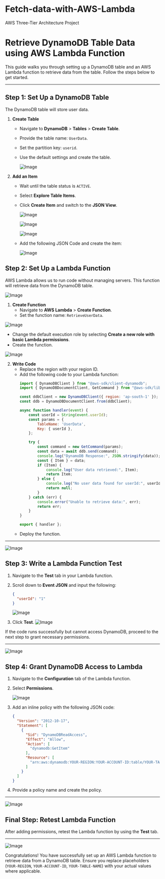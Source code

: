 # Fetch-data-with-AWS-Lambda
AWS Three-Tier Architecture Project

# Retrieve DynamoDB Table Data using AWS Lambda Function

This guide walks you through setting up a DynamoDB table and an AWS Lambda function to retrieve data from the table. Follow the steps below to get started.

---

## Step 1: Set Up a DynamoDB Table
The DynamoDB table will store user data.

1. **Create Table**
   - Navigate to **DynamoDB** > **Tables** > **Create Table**.
   - Provide the table name: `UserData`.
   - Set the partition key: `userid`.
   - Use the default settings and create the table.

     ![Image](https://github.com/user-attachments/assets/33a15f64-38b7-488d-bcc2-c76ecfd69266)

2. **Add an Item**
   - Wait until the table status is `ACTIVE`.
   - Select **Explore Table Items**.
   - Click **Create Item** and switch to the **JSON View**.
  
     ![Image](https://github.com/user-attachments/assets/b9f2c884-46b5-448b-b84a-0e5c5160497a)

     ![Image](https://github.com/user-attachments/assets/fcc1e12f-384c-420c-8c4c-5f6ad9b75d9e)

     ![Image](https://github.com/user-attachments/assets/bfd1cd3c-7603-4c50-a232-f418adbf2667)
     
    - Add the following JSON Code and create the item:

      ![Image](https://github.com/user-attachments/assets/2b47830c-c7d1-4974-87fe-2742c3e21b58)
      
## Step 2: Set Up a Lambda Function
AWS Lambda allows us to run code without managing servers. This function will retrieve data from the DynamoDB table.

![Image](https://github.com/user-attachments/assets/5c57e187-86ae-4090-8a88-381348741a8f)

1. **Create Function**
   - Navigate to **AWS Lambda** > **Create Function**.
   - Set the function name: `RetrieveUserData`.

![Image](https://github.com/user-attachments/assets/46d1d2d5-fba7-4781-9a4c-55acfc4ede0b)

   - Change the default execution role by selecting **Create a new role with basic Lambda permissions**.
   - Create the function.

![Image](https://github.com/user-attachments/assets/5d2e7e03-3cce-4639-915d-e574dace95ce)

     

2. **Write Code**
   - Replace the region with your region ID.
   - Add the following code to your Lambda function:
     ```javascript
     import { DynamoDBClient } from "@aws-sdk/client-dynamodb";
     import { DynamoDBDocumentClient, GetCommand } from "@aws-sdk/lib-dynamodb";

     const ddbClient = new DynamoDBClient({ region: 'ap-south-1' });
     const ddb = DynamoDBDocumentClient.from(ddbClient);

     async function handler(event) {
         const userId = String(event.userId);
         const params = {
             TableName: 'UserData',
             Key: { userId },
         };

         try {
             const command = new GetCommand(params);
             const data = await ddb.send(command);
             console.log("DynamoDB Response:", JSON.stringify(data));
             const { Item } = data;
             if (Item) {
                 console.log("User data retrieved:", Item);
                 return Item;
             } else {
                 console.log("No user data found for userId:", userId);
                 return null;
             }
         } catch (err) {
             console.error("Unable to retrieve data:", err);
             return err;
         }
     }

     export { handler };
     ```
   - Deploy the function.

---

![Image](https://github.com/user-attachments/assets/f9ce34b0-2610-445c-a206-a212f952e15d)

## Step 3: Write a Lambda Function Test

1. Navigate to the **Test** tab in your Lambda function.
2. Scroll down to **Event JSON** and input the following:
   ```json
   {
     "userId": "1"
   }
   ```

   ![Image](https://github.com/user-attachments/assets/6785f8f3-aca9-4aeb-bc35-4585b339f4f1)
   
3. Click **Test**.
![Image](https://github.com/user-attachments/assets/afc98e7f-bd8f-4ce5-aa94-1802cc8a0244) 

If the code runs successfully but cannot access DynamoDB, proceed to the next step to grant necessary permissions.

---

![Image](https://github.com/user-attachments/assets/f0e2ad37-9ada-4e41-94e9-a4d63e4f7dd5)

## Step 4: Grant DynamoDB Access to Lambda
1. Navigate to the **Configuration** tab of the Lambda function.  
2. Select **Permissions**.
  
   ![Image](https://github.com/user-attachments/assets/b12562d4-ab14-46e0-bd79-5b9d987b19ac)
   
3. Add an inline policy with the following JSON code:
   ```json
   {
     "Version": "2012-10-17",
     "Statement": [
       {
         "Sid": "DynamoDBReadAccess",
         "Effect": "Allow",
         "Action": [
           "dynamodb:GetItem"
         ],
         "Resource": [
           "arn:aws:dynamodb:YOUR-REGION:YOUR-ACCOUNT-ID:table/YOUR-TABLE-NAME"
         ]
       }
     ]
   }
   ```
4. Provide a policy name and create the policy.

---

![Image](https://github.com/user-attachments/assets/27a53e88-744a-42da-9726-42af4433b3f6)

## Final Step: Retest Lambda Function

After adding permissions, retest the Lambda function by using the **Test** tab.

---
![Image](https://github.com/user-attachments/assets/f81a666a-3736-456f-bfd0-07a4d6d76029)

Congratulations! You have successfully set up an AWS Lambda function to retrieve data from a DynamoDB table. Ensure you replace placeholders (`YOUR-REGION`, `YOUR-ACCOUNT-ID`, `YOUR-TABLE-NAME`) with your actual values where applicable.

